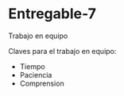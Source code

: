 # Entregable-7
Trabajo en equipo

Claves para el trabajo en equipo:
- Tiempo
- Paciencia
- Comprension
